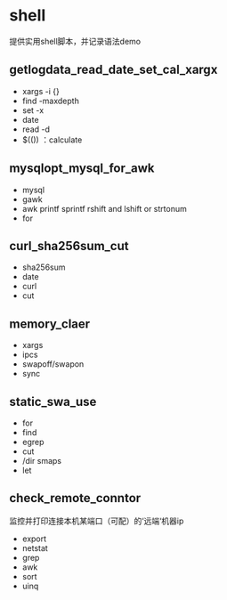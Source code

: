 # shell
提供实用shell脚本，并记录语法demo

## getlogdata_read_date_set_cal_xargx
- xargs -i {}
- find -maxdepth
- set -x
- date
- read -d
- $(()) ：calculate

## mysqlopt_mysql_for_awk
- mysql
- gawk
- awk printf sprintf rshift and lshift or strtonum
- for

## curl_sha256sum_cut
- sha256sum
- date
- curl
- cut

## memory_claer
- xargs
- ipcs
- swapoff/swapon
- sync

## static_swa_use
- for
- find 
- egrep
- cut
- /dir smaps
- let

## check\_remote\_conntor
监控并打印连接本机某端口（可配）的‘远端‘机器ip
- export
- netstat
- grep
- awk
- sort
- uinq

